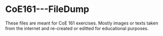 # CoE161---FileDump

These files are meant for CoE 161 exercises. Mostly images or texts taken from the internet and re-created or editted for educational purposes.
